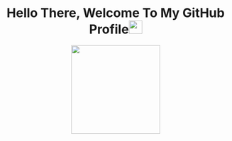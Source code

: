 <h1 align="center">Hello There, Welcome To My GitHub Profile<img src="https://github.com/souvikguria98/souvikguria98/blob/master/Hi.gif" width="30"> </h1>
<p align="center"> <img align="center" width=200px height=200px src="https://media.giphy.com/media/TEnXkcsHrP4YedChhA/giphy.gif" /> </p>
